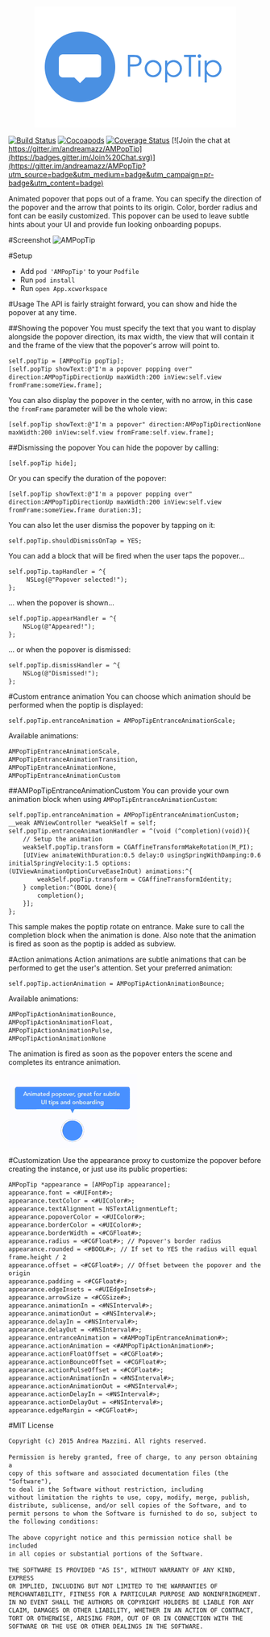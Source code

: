 <p align="center">
  <img width="400" height="240" src="assets/logo.png"/>
</p>

[![Build Status](https://travis-ci.org/andreamazz/AMPopTip.svg)](https://travis-ci.org/andreamazz/AMPopTip)
[![Cocoapods](https://cocoapod-badges.herokuapp.com/v/AMPopTip/badge.svg)](http://cocoapods.org/?q=ampoptip)
[![Coverage Status](https://coveralls.io/repos/andreamazz/AMPopTip/badge.svg)](https://coveralls.io/r/andreamazz/AMPopTip)
[![Join the chat at https://gitter.im/andreamazz/AMPopTip](https://badges.gitter.im/Join%20Chat.svg)](https://gitter.im/andreamazz/AMPopTip?utm_source=badge&utm_medium=badge&utm_campaign=pr-badge&utm_content=badge)

Animated popover that pops out of a frame. You can specify the direction of the popover and the arrow that points to its origin. Color, border radius and font can be easily customized. 
This popover can be used to leave subtle hints about your UI and provide fun looking onboarding popups.  

#Screenshot
![AMPopTip](https://raw.githubusercontent.com/andreamazz/AMPopTip/master/assets/screenshot.gif)

#Setup
* Add ```pod 'AMPopTip'``` to your ```Podfile```
* Run ```pod install```
* Run ```open App.xcworkspace```

#Usage
The API is fairly straight forward, you can show and hide the popover at any time.

##Showing the popover
You must specify the text that you want to display alongside the popover direction, its max width, the view that will contain it and the frame of the view that the popover's arrow will point to.
```objc
self.popTip = [AMPopTip popTip];
[self.popTip showText:@"I'm a popover popping over" direction:AMPopTipDirectionUp maxWidth:200 inView:self.view fromFrame:someView.frame];
```
You can also display the popover in the center, with no arrow, in this case the `fromFrame` parameter will be the whole view:
```objc
[self.popTip showText:@"I'm a popover" direction:AMPopTipDirectionNone maxWidth:200 inView:self.view fromFrame:self.view.frame];
```

##Dismissing the popover
You can hide the popover by calling:
```objc
[self.popTip hide];
```
Or you can specify the duration of the popover:
```objc
[self.popTip showText:@"I'm a popover popping over" direction:AMPopTipDirectionUp maxWidth:200 inView:self.view fromFrame:someView.frame duration:3];
```
You can also let the user dismiss the popover by tapping on it:
```objc
self.popTip.shouldDismissOnTap = YES;
```
You can add a block that will be fired when the user taps the popover...
```objc
self.popTip.tapHandler = ^{
     NSLog(@"Popover selected!");
};
```
... when the popover is shown...
```objc
self.popTip.appearHandler = ^{
    NSLog(@"Appeared!");
};
```

... or when the popover is dismissed:
```objc
self.popTip.dismissHandler = ^{
    NSLog(@"Dismissed!");
};
```

#Custom entrance animation
You can choose which animation should be performed when the poptip is displayed:
```objc
self.popTip.entranceAnimation = AMPopTipEntranceAnimationScale;
```
Available animations:
```objc
AMPopTipEntranceAnimationScale,
AMPopTipEntranceAnimationTransition,
AMPopTipEntranceAnimationNone,
AMPopTipEntranceAnimationCustom
```

##AMPopTipEntranceAnimationCustom
You can provide your own animation block when using `AMPopTipEntranceAnimationCustom`:
```objc
self.popTip.entranceAnimation = AMPopTipEntranceAnimationCustom;
__weak AMViewController *weakSelf = self;
self.popTip.entranceAnimationHandler = ^(void (^completion)(void)){
    // Setup the animation
    weakSelf.popTip.transform = CGAffineTransformMakeRotation(M_PI);
    [UIView animateWithDuration:0.5 delay:0 usingSpringWithDamping:0.6 initialSpringVelocity:1.5 options:(UIViewAnimationOptionCurveEaseInOut) animations:^{
        weakSelf.popTip.transform = CGAffineTransformIdentity;
    } completion:^(BOOL done){
        completion();
    }];
}; 
```
This sample makes the poptip rotate on entrance. Make sure to call the completion block when the animation is done. Also note that the animation is fired as soon as the poptip is added as subview.

#Action animations
Action animations are subtle animations that can be performed to get the user's attention. 
Set your preferred animation:
```objc
self.popTip.actionAnimation = AMPopTipActionAnimationBounce;
```
Available animations:
```objc
AMPopTipActionAnimationBounce,
AMPopTipActionAnimationFloat,
AMPopTipActionAnimationPulse,
AMPopTipActionAnimationNone
```
The animation is fired as soon as the popover enters the scene and completes its entrance animation.

![AMPopTip bounce](assets/bounce_effect.gif)

#Customization
Use the appearance proxy to customize the popover before creating the instance, or just use its public properties:
```objc
AMPopTip *appearance = [AMPopTip appearance];
appearance.font = <#UIFont#>;
appearance.textColor = <#UIColor#>;
appearance.textAlignment = NSTextAlignmentLeft;
appearance.popoverColor = <#UIColor#>;
appearance.borderColor = <#UIColor#>;
appearance.borderWidth = <#CGFloat#>;
appearance.radius = <#CGFloat#>; // Popover's border radius
appearance.rounded = <#BOOL#>; // If set to YES the radius will equal frame.height / 2
appearance.offset = <#CGFloat#>; // Offset between the popover and the origin
appearance.padding = <#CGFloat#>;
appearance.edgeInsets = <#UIEdgeInsets#>;
appearance.arrowSize = <#CGSize#>;
appearance.animationIn = <#NSInterval#>;
appearance.animationOut = <#NSInterval#>;
appearance.delayIn = <#NSInterval#>;
appearance.delayOut = <#NSInterval#>;
appearance.entranceAnimation = <#AMPopTipEntranceAnimation#>;
appearance.actionAnimation = <#AMPopTipActionAnimation#>;
appearance.actionFloatOffset = <#CGFloat#>;
appearance.actionBounceOffset = <#CGFloat#>;
appearance.actionPulseOffset = <#CGFloat#>;
appearance.actionAnimationIn = <#NSInterval#>;
appearance.actionAnimationOut = <#NSInterval#>;
appearance.actionDelayIn = <#NSInterval#>;
appearance.actionDelayOut = <#NSInterval#>;
appearance.edgeMargin = <#CGFloat#>;
```

#MIT License

	Copyright (c) 2015 Andrea Mazzini. All rights reserved.

	Permission is hereby granted, free of charge, to any person obtaining a
	copy of this software and associated documentation files (the "Software"),
	to deal in the Software without restriction, including
	without limitation the rights to use, copy, modify, merge, publish,
	distribute, sublicense, and/or sell copies of the Software, and to
	permit persons to whom the Software is furnished to do so, subject to
	the following conditions:

	The above copyright notice and this permission notice shall be included
	in all copies or substantial portions of the Software.

	THE SOFTWARE IS PROVIDED "AS IS", WITHOUT WARRANTY OF ANY KIND, EXPRESS
	OR IMPLIED, INCLUDING BUT NOT LIMITED TO THE WARRANTIES OF
	MERCHANTABILITY, FITNESS FOR A PARTICULAR PURPOSE AND NONINFRINGEMENT.
	IN NO EVENT SHALL THE AUTHORS OR COPYRIGHT HOLDERS BE LIABLE FOR ANY
	CLAIM, DAMAGES OR OTHER LIABILITY, WHETHER IN AN ACTION OF CONTRACT,
	TORT OR OTHERWISE, ARISING FROM, OUT OF OR IN CONNECTION WITH THE
	SOFTWARE OR THE USE OR OTHER DEALINGS IN THE SOFTWARE.
	

